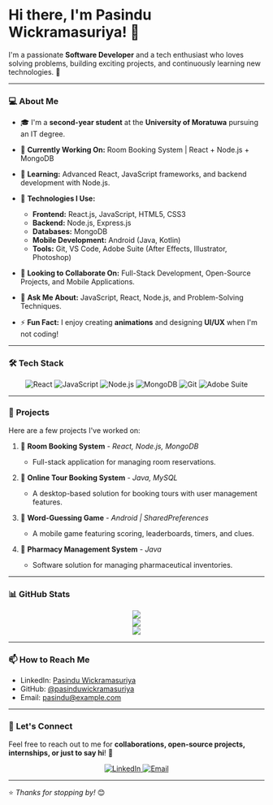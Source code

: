 # Hi there, I'm **Pasindu Wickramasuriya**! 👋

I'm a passionate **Software Developer** and a tech enthusiast who loves solving problems, building exciting projects, and continuously learning new technologies. 🚀

---

### 💻 **About Me**

- 🎓 I'm a **second-year student** at the **University of Moratuwa** pursuing an IT degree.
- 🔭 **Currently Working On:** Room Booking System | React + Node.js + MongoDB
- 🌱 **Learning:** Advanced React, JavaScript frameworks, and backend development with Node.js.
- 📘 **Technologies I Use:**
   - **Frontend:** React.js, JavaScript, HTML5, CSS3
   - **Backend:** Node.js, Express.js
   - **Databases:** MongoDB
   - **Mobile Development:** Android (Java, Kotlin)
   - **Tools:** Git, VS Code, Adobe Suite (After Effects, Illustrator, Photoshop)

- 👯 **Looking to Collaborate On:** Full-Stack Development, Open-Source Projects, and Mobile Applications.
- 💬 **Ask Me About:** JavaScript, React, Node.js, and Problem-Solving Techniques.
- ⚡ **Fun Fact:** I enjoy creating **animations** and designing **UI/UX** when I'm not coding!

---

### 🛠 **Tech Stack**

<p align="center">
   <img src="https://img.shields.io/badge/Code-React-blue?style=flat-square&logo=react" alt="React"/>
   <img src="https://img.shields.io/badge/Code-JavaScript-yellow?style=flat-square&logo=javascript" alt="JavaScript"/>
   <img src="https://img.shields.io/badge/Backend-Node.js-green?style=flat-square&logo=node.js" alt="Node.js"/>
   <img src="https://img.shields.io/badge/Database-MongoDB-lightgreen?style=flat-square&logo=mongodb" alt="MongoDB"/>
   <img src="https://img.shields.io/badge/Tools-Git-red?style=flat-square&logo=git" alt="Git"/>
   <img src="https://img.shields.io/badge/Design-Adobe%20Suite-orange?style=flat-square&logo=adobe" alt="Adobe Suite"/>
</p>

---

### 🚀 **Projects**

Here are a few projects I've worked on:

1. 🌟 **Room Booking System** - *React, Node.js, MongoDB*
   - Full-stack application for managing room reservations.

2. 🌟 **Online Tour Booking System** - *Java, MySQL*
   - A desktop-based solution for booking tours with user management features.

3. 🌟 **Word-Guessing Game** - *Android | SharedPreferences*
   - A mobile game featuring scoring, leaderboards, timers, and clues.

4. 🌟 **Pharmacy Management System** - *Java*
   - Software solution for managing pharmaceutical inventories.

---

### 📊 **GitHub Stats**

<p align="center">
   <img src="https://github-readme-stats.vercel.app/api?username=pasinduwickramasuriya&show_icons=true&theme=tokyonight"/>
   <br>
   <img src="https://github-readme-streak-stats.herokuapp.com/?user=pasinduwickramasuriya&theme=tokyonight"/>
   <br>
   <img src="https://github-readme-stats.vercel.app/api/top-langs/?username=pasinduwickramasuriya&layout=compact&theme=tokyonight"/>
</p>

---

### 📫 **How to Reach Me**

- LinkedIn: [Pasindu Wickramasuriya](https://linkedin.com/in/pasindu)
- GitHub: [@pasinduwickramasuriya](https://github.com/pasinduwickramasuriya)
- Email: pasindu@example.com

---

### 🌟 **Let's Connect**

Feel free to reach out to me for **collaborations, open-source projects, internships, or just to say hi**! 🤝

<p align="center">
   <a href="https://linkedin.com/in/pasindu">
      <img src="https://img.shields.io/badge/LinkedIn-Connect-blue?style=for-the-badge&logo=linkedin" alt="LinkedIn"/>
   </a>
   <a href="mailto:pasindu@example.com">
      <img src="https://img.shields.io/badge/Email-Send%20a%20Message-red?style=for-the-badge&logo=gmail" alt="Email"/>
   </a>
</p>

---

⭐ *Thanks for stopping by!* 😊
